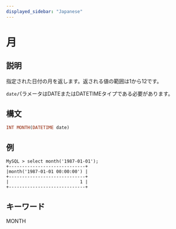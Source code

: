 ```yaml
---
displayed_sidebar: "Japanese"
---
```


# 月

## 説明

指定された日付の月を返します。返される値の範囲は1から12です。

`date`パラメータはDATEまたはDATETIMEタイプである必要があります。

## 構文

```Haskell
INT MONTH(DATETIME date)
```

## 例

```Plain Text
MySQL > select month('1987-01-01');
+-----------------------------+
|month('1987-01-01 00:00:00') |
+-----------------------------+
|                           1 |
+-----------------------------+
```

## キーワード

MONTH